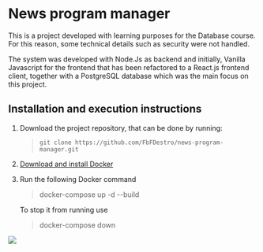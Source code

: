 # News program manager

This is a project developed with learning purposes for the Database course. For this reason, some technical details such as security were not handled.

The system was developed with Node.Js as backend and initially, Vanilla Javascript for the frontend that has been refactored to a React.js frontend client, together with a PostgreSQL database which was the main focus on this project.

## Installation and execution instructions

1. Download the project repository, that can be done by running:

   > `git clone https://github.com/FbFDestro/news-program-manager.git`

2. [Download and install Docker](https://docs.docker.com/get-docker/)

3. Run the following Docker command

   > docker-compose up -d --build

   To stop it from running use

   > docker-compose down

<img src="https://github.com/FbFDestro/news-program-manager/blob/master/MER.jpg?raw=true" />

